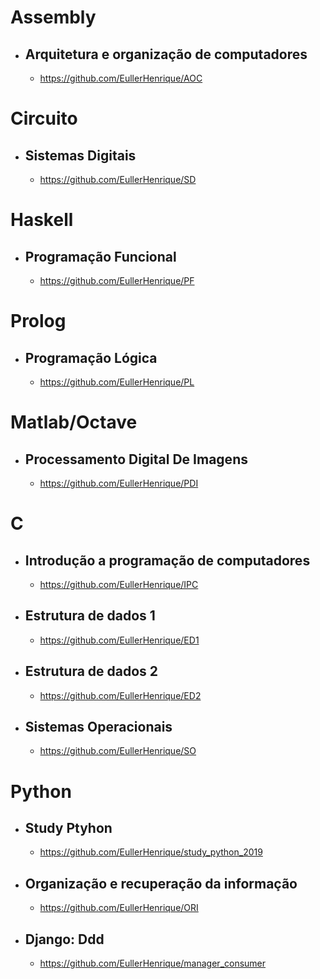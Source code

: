 # Assembly

- ## Arquitetura e organização de computadores
  - https://github.com/EullerHenrique/AOC

# Circuito

- ## Sistemas Digitais
  - https://github.com/EullerHenrique/SD
  
# Haskell

- ## Programação Funcional
  - https://github.com/EullerHenrique/PF
  
# Prolog

- ## Programação Lógica
  - https://github.com/EullerHenrique/PL

# Matlab/Octave

- ## Processamento Digital De Imagens
  -   https://github.com/EullerHenrique/PDI

# C

- ## Introdução a programação de computadores
  - https://github.com/EullerHenrique/IPC

- ## Estrutura de dados 1
  - https://github.com/EullerHenrique/ED1

- ## Estrutura de dados 2
  - https://github.com/EullerHenrique/ED2

- ## Sistemas Operacionais
  - https://github.com/EullerHenrique/SO 

# Python

- ## Study Ptyhon
  - https://github.com/EullerHenrique/study_python_2019

- ## Organização e recuperação da informação
  - https://github.com/EullerHenrique/ORI
 
- ## Django: Ddd
  - https://github.com/EullerHenrique/manager_consumer
